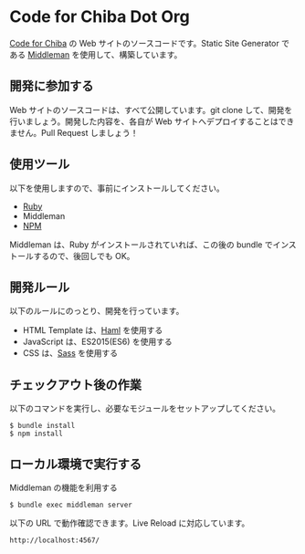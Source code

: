 # Code for Chiba Dot Org

[Code for Chiba](http://code4chiba.org) の Web サイトのソースコードです。Static Site Generator である [Middleman](http://middlemapapp.com/) を使用して、構築しています。

## 開発に参加する

Web サイトのソースコードは、すべて公開しています。git clone して、開発を行いましょう。開発した内容を、各自が Web サイトへデプロイすることはできません。Pull Request しましょう！

## 使用ツール

以下を使用しますので、事前にインストールしてください。

- [Ruby](https://www.ruby-lang.org/)
- Middleman
- [NPM](https://www.npmjs.com/)

Middleman は、Ruby がインストールされていれば、この後の bundle でインストールするので、後回しでも OK。

## 開発ルール

以下のルールにのっとり、開発を行っています。

- HTML Template は、[Haml](http://haml.info/) を使用する
- JavaScript は、ES2015(ES6) を使用する
- CSS は、[Sass](http://sass-lang.com/) を使用する

## チェックアウト後の作業

以下のコマンドを実行し、必要なモジュールをセットアップしてください。

    $ bundle install
    $ npm install

## ローカル環境で実行する

Middleman の機能を利用する

    $ bundle exec middleman server

以下の URL で動作確認できます。Live Reload に対応しています。

    http://localhost:4567/

